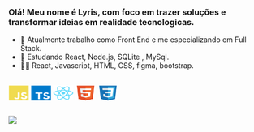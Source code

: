 ### Olá! Meu nome é Lyris, com foco em trazer soluções e transformar ideias em realidade tecnologicas.


- 🔭  Atualmente trabalho como Front End e me especializando em Full Stack.
- 🌱  Estudando React, Node.js, SQLite , MySql.
- 👩‍🎓  React, Javascript, HTML, CSS, figma, bootstrap.


<div style="display: inline_block"><br>
  <img align="center" alt="lyris-Js" height="30" width="40" src="https://raw.githubusercontent.com/devicons/devicon/master/icons/javascript/javascript-plain.svg">
  <img align="center" alt="lyris-Ts" height="30" width="40" src="https://raw.githubusercontent.com/devicons/devicon/master/icons/typescript/typescript-plain.svg">
  <img align="center" alt="lyris-React" height="30" width="40" src="https://raw.githubusercontent.com/devicons/devicon/master/icons/react/react-original.svg">
  <img align="center" alt="lyris-HTML" height="30" width="40" src="https://raw.githubusercontent.com/devicons/devicon/master/icons/html5/html5-original.svg">
  <img align="center" alt="lyris-CSS" height="30" width="40" src="https://raw.githubusercontent.com/devicons/devicon/master/icons/css3/css3-original.svg">
                 
</div>
  
  ##
  <a href="https://www.linkedin.com/in/lyrisnunes/" target="_blank"><img src="https://img.shields.io/badge/-LinkedIn-%230077B5?style=for-the-badge&logo=linkedin&logoColor=white" target="_blank"></a>
